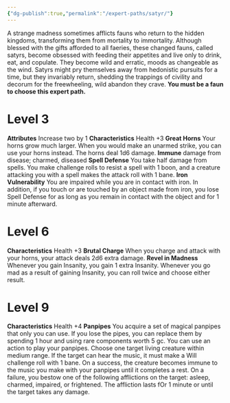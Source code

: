 ```yaml
---
{"dg-publish":true,"permalink":"/expert-paths/satyr/"}
---
```


A strange madness sometimes afflicts fauns who return to the hidden kingdoms, transforming them from mortality to immortality. Although blessed with the gifts afforded to all faeries, these changed fauns, called satyrs, become obsessed with feeding their appetites and live only to drink, eat, and copulate. They become wild and erratic, moods as changeable as the wind. Satyrs might pry themselves away from hedonistic pursuits for a time, but they invariably return, shedding the trappings of civility and decorum for the freewheeling, wild abandon they crave.
**You must be a faun to choose this expert path.**
# Level 3
**Attributes** Increase two by 1
**Characteristics** Health +3
**Great Horns** Your horns grow much larger. When you would make an unarmed strike, you can use your horns instead. The horns deal 1d6 damage.
**Immune** damage from disease; charmed, diseased
**Spell Defense** You take half damage from spells. You make challenge rolls to resist a spell with 1 boon, and a creature attacking you with a spell makes the attack roll with 1 bane.
**Iron Vulnerability** You are impaired while you are in contact with iron. In addition, if you touch or are touched by an object made from iron, you lose Spell Defense for as long as you remain in contact with the object and for 1 minute afterward.
# Level 6
**Characteristics** Health +3
**Brutal Charge** When you charge and attack with your horns, your attack deals 2d6 extra damage.
**Revel in Madness** Whenever you gain Insanity, you gain 1 extra Insanity. Whenever you go mad as a result of gaining Insanity, you can roll twice and choose either result.
# Level 9
**Characteristics** Health +4
**Panpipes** You acquire a set of magical panpipes that only you can use. If you lose the pipes, you can replace them by spending 1 hour and using rare components worth 5 gc.
You can use an action to play your panpipes. Choose one target living creature within medium range. If the target can hear the music, it must make a Will challenge roll with 1 bane. On a success, the creature becomes immune to the music you make with your panpipes until it completes a rest. On a failure, you bestow one of the following afflictions on the target: asleep, charmed, impaired, or frightened. The affliction lasts fOr 1 minute or until the target takes any damage.